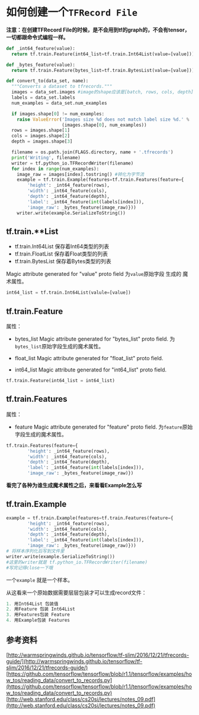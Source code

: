 # 如何创建一个`TFRecord File`

**注意：在创建TFRecord File的时候，是不会用到tf的graph的，不会有tensor，一切都跟命令式编程一样。**

```python
def _int64_feature(value):
  return tf.train.Feature(int64_list=tf.train.Int64List(value=[value]))

def _bytes_feature(value):
  return tf.train.Feature(bytes_list=tf.train.BytesList(value=[value]))

def convert_to(data_set, name):
  """Converts a dataset to tfrecords."""
  images = data_set.images #image的shape应该是[batch, rows, cols, depth]
  labels = data_set.labels
  num_examples = data_set.num_examples

  if images.shape[0] != num_examples:
    raise ValueError('Images size %d does not match label size %d.' %
                     (images.shape[0], num_examples))
  rows = images.shape[1]
  cols = images.shape[2]
  depth = images.shape[3]

  filename = os.path.join(FLAGS.directory, name + '.tfrecords')
  print('Writing', filename)
  writer = tf.python_io.TFRecordWriter(filename)
  for index in range(num_examples):
    image_raw = images[index].tostring() #转化为字节流
    example = tf.train.Example(features=tf.train.Features(feature={
        'height': _int64_feature(rows),
        'width': _int64_feature(cols),
        'depth': _int64_feature(depth),
        'label': _int64_feature(int(labels[index])),
        'image_raw': _bytes_feature(image_raw)}))
    writer.write(example.SerializeToString())
```

## tf.train.\*\*List

* tf.train.Int64List 保存着Int64类型的列表
* tf.train.FloatList 保存着Float类型的列表
* tf.train.BytesList 保存着Bytes类型的列表

Magic attribute generated for "value" proto field
为`value`原始字段 生成的 魔术属性。
```python
int64_list = tf.train.Int64List(valule=[value])

```

## tf.train.Feature
属性：

* bytes_list
Magic attribute generated for "bytes_list" proto field.
为`bytes_list`原始字段生成的魔术属性。

* float_list
Magic attribute generated for "float_list" proto field.

* int64_list
Magic attribute generated for "int64_list" proto field.

```python
tf.train.Feature(int64_list = int64_list)
```

## tf.train.Features
属性：
* feature
Magic attribute generated for "feature" proto field.
为`feature`原始字段生成的魔术属性。

```python
tf.train.Features(feature={
        'height': _int64_feature(rows),
        'width': _int64_feature(cols),
        'depth': _int64_feature(depth),
        'label': _int64_feature(int(labels[index])),
        'image_raw': _bytes_feature(image_raw)})
```

**看完了各种为谁生成魔术属性之后，来看看Example怎么写**
## tf.train.Example
```python
example = tf.train.Example(features=tf.train.Features(feature={
        'height': _int64_feature(rows),
        'width': _int64_feature(cols),
        'depth': _int64_feature(depth),
        'label': _int64_feature(int(labels[index])),
        'image_raw': _bytes_feature(image_raw)}))
# 将样本序列化后写到文件里
writer.write(example.SerializeToString())
#这里的writer就是 tf.python_io.TFRecordWriter(filename)
#写完记得close一下哦
```

一个`example` 就是一个样本。

从这看来一个原始数据需要层层包装才可以生成record文件：

```python
1. 用Int64List 包装值
2. 用Feature 包装 Int64List
3. 用Features包装 Feature
4. 用Example包装 Features
```


## 参考资料
[http://warmspringwinds.github.io/tensorflow/tf-slim/2016/12/21/tfrecords-guide/](http://warmspringwinds.github.io/tensorflow/tf-slim/2016/12/21/tfrecords-guide/)
[https://github.com/tensorflow/tensorflow/blob/r1.1/tensorflow/examples/how_tos/reading_data/convert_to_records.py](https://github.com/tensorflow/tensorflow/blob/r1.1/tensorflow/examples/how_tos/reading_data/convert_to_records.py)
[http://web.stanford.edu/class/cs20si/lectures/notes_09.pdf](http://web.stanford.edu/class/cs20si/lectures/notes_09.pdf)
